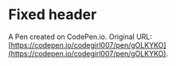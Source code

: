 # Fixed header

A Pen created on CodePen.io. Original URL: [https://codepen.io/codegirl007/pen/gOLKYKO](https://codepen.io/codegirl007/pen/gOLKYKO).


